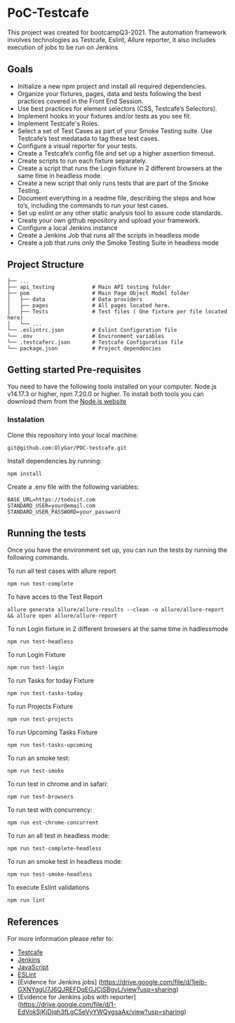 # PoC-Testcafe
This project was created for bootcampQ3-2021. The automation framework involves technologies as Testcafe, Eslint, Allure reporter, it also includes execution of jobs to be run on Jenkins
## Goals
* Initialize a new npm project and install all required dependencies.
* Organize your fixtures, pages, data and tests following the best practices covered in the Front End Session.
* Use best practices for element selectors (CSS, Testcafe’s Selectors).
* Implement hooks in your fixtures and/or tests as you see fit.
* Implement Testcafe's Roles.
* Select a set of Test Cases as part of your Smoke Testing suite. Use Testcafe’s test medatada to tag these test cases.
* Configure a visual reporter for your tests.
* Create a Testcafe’s config file and set up a higher assertion timeout.
* Create scripts to run each fixture separately.
* Create a script that runs the Login fixture in 2 different browsers at the same time in headless mode.
* Create a new script that only runs tests that are part of the Smoke Testing.
* Document everything in a readme file, describing the steps and how to’s, including the commands to run your test cases.
* Set up eslint or any other static analysis tool to assure code standards.
* Create your own github repository and upload your framework.
* Configure a local Jenkins instance
* Create a Jenkins Job that runs all the scripts in headless mode
* Create a job that runs only the Smoke Testing Suite in headless mode
## Project Structure 
```
├── ...
├── api_testing            # Main API testing folder
├── pom                    # Main Page Object Model folder
│   ├── data               # Data providers
│   ├── pages              # All pages located here.
│   ├── Tests              # Test files ( One fixture per file located here)
│   └── ...                
└── .eslintrc.json         # Eslint Configuration file
└── .env                   # Environment variables
└── .testcaferc.json       # Testcafe Configuration file
└── package.json           # Project dependencies
```
## Getting started Pre-requisites
You need to have the following tools installed on your computer.
Node.js v14.17.3 or higher, npm 7.20.0 or higher. To install both tools you can download them from the [Node.js website](https://nodejs.org/en/)
### Instalation
Clone this repository into your local machine:
```
git@github.com:OlyGar/POC-testcafe.git
```
Install dependencies by running:
```
npm install
```
Create a .env file with the following variables:
```
BASE_URL=https://todoist.com
STANDARD_USER=your@email.com
STANDARD_USER_PASSWORD=your_password
```
## Running the tests
Once you have the environment set up, you can run the tests by running the following commands.

To run all test cases with allure report
```
npm run test-complete
```
To have acces to the Test Report
```
allure generate allure/allure-results --clean -o allure/allure-report && allure open allure/allure-report   
```
To run Login fixture in 2 different browsers at the same time in hadlessmode
```
npm run test-headless
```
To run Login Fixture 
```
npm run test-login
```
To run Tasks for today Fixture
```
npm run test-tasks-today
```
To run Projects Fixture
```
npm run test-projects
```
To run Upcoming Tasks Fixture
```
npm run test-tasks-upcoming
```
To run an smoke test:
```
npm run test-smoke
```
To run test in chrome and in safari:
```
npm run test-browsers
```
To run test with concurrency:
```
npm run est-chrome-concurrent
```
To run an all test in headless mode:
```
npm run test-complete-headless
```
To run an smoke test in headless mode:
```
npm run test-smoke-headless
```
To execute Eslint validations
```
npm run lint
```

## References
For more information please refer to:
* [Testcafe](https://testcafe.io/)
* [Jenkins](https://jenkins.io/)
* [JavaScript](https://www.javascript.com/)
* [ESLint](https://eslint.org/)
* [Evidence for Jenkins jobs] (https://drive.google.com/file/d/1jeib-GXNYggU7J6QJREFDqEGJCjSBgyL/view?usp=sharing)
* [Evidence for Jenkins jobs with reporter] (https://drive.google.com/file/d/1-EdVokSjKjDjqh3fLgC5eVyYWQygsaAx/view?usp=sharing)
